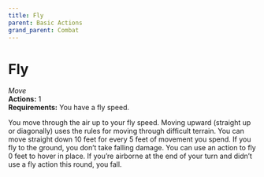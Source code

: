 ```yaml
---
title: Fly
parent: Basic Actions
grand_parent: Combat
---
```


# Fly
*Move*<br>
**Actions:** 1<br>
**Requirements:** You have a fly speed.

You move through the air up to your fly speed. Moving upward (straight up or diagonally) uses the rules for moving through difficult terrain. You can move straight down 10 feet for every 5 feet of movement you spend. If you fly to the ground, you don’t take falling damage. You can use an action to fly 0 feet to hover in place. If you’re airborne at the end of your turn and didn’t use a fly action this round, you fall.
